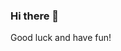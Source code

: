 ### Hi there 👋

<!--
**tsof-smoky/tsof-smoky** is a ✨ _special_ ✨ repository because its `README.md` (this file) appears on your GitHub profile.

Here are some ideas to get you started:

- 🔭 I’m currently a student in FPTHCM
- 🌱 I’m currently learning Information Assurance
- 🤔 I’m looking for help with Cyber, something new, blaaa
- ⚡ Fun fact: Anime, sports, car, bruhhhh
-->
Good luck and have fun!
